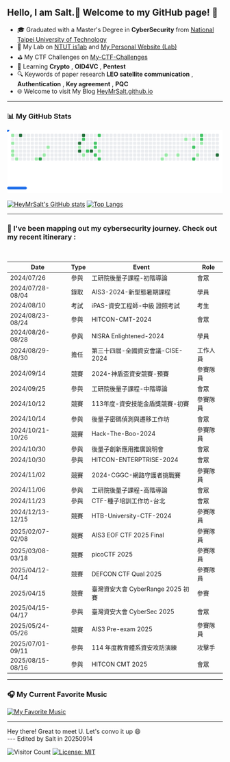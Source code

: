 ## Hello, I am Salt.🧂 Welcome to my GitHub page! 👋

- 🎓 Graduated with a Master's Degree in **CyberSecurity** from [National Taipei University of Technology](https://www.ntut.edu.tw/)
- 🔬 My Lab on [NTUT is1ab](https://is1ab.com/) and [My Personal Website (Lab)](https://is1ab.com/#/Member/2023/Salt)
- ⛳ My CTF Challenges on [My-CTF-Challenges](https://github.com/HeyMrSalt/My-CTF-Challenges)
- 🌱 Learning **Crypto** , **OID4VC** , **Pentest**
- 🔍 Keywords of paper research **LEO satellite communication** , **Authentication** , **Key agreement** , **PQC**
- 🌐 Welcome to visit My Blog [HeyMrSalt.github.io](https://heymrsalt.github.io/)
<!--
- 💼 Working on [Turing Space](https://turingcerts.com)
-->

<!--
**HeyMrSalt/HeyMrSalt** is a ✨ _special_ ✨ repository because its `README.md` (this file) appears on your GitHub profile.

Here are some ideas to get you started:

- 🎓 NTUT is1ab [My-Lab-Personal-Website](https://is1ab.com/#/Member/2023/Salt)
- 💼 Working on ...
- 🌱 Learning **Crypto**
- ⛳ My CTF Challenges on : [/My-CTF-Challenges](https://) 
- 🚩 Some CTF writeups on : [https://](https://)
- 🔍 Research of paper : [/Paper reading](https://)
- 📫 How to reach me : **@gmail.com**

- 🔭 I’m currently working on ...
- 🌱 I’m currently learning ...
- 👯 I’m looking to collaborate on ...
- 🤔 I’m looking for help with ...
- 💬 Ask me about ...
- 📫 How to reach me: ...
- 😄 Pronouns: ...
- ⚡ Fun fact: ...
-->

---

### 📊 My GitHub Stats

<!--
![snake gif](https://raw.githubusercontent.com/HeyMrSalt/HeyMrSalt/output/github-contribution-grid-snake.svg)
-->

<picture>
  <source
    media="(prefers-color-scheme: dark)"
    srcset="https://raw.githubusercontent.com/HeyMrSalt/HeyMrSalt/output/breakout-dark.svg"
  />
  <source
    media="(prefers-color-scheme: light)"
    srcset="https://raw.githubusercontent.com/HeyMrSalt/HeyMrSalt/output/breakout-light.svg"
  />
  <img
    alt="GitHub Breakout"
    src="https://raw.githubusercontent.com/HeyMrSalt/HeyMrSalt/output/breakout-light.svg"
  />
</picture>

[![HeyMrSalt's GitHub stats](https://github-readme-stats.vercel.app/api?username=HeyMrSalt&show_icons=true&theme=tokyonight)](https://github.com/anuraghazra/github-readme-stats)  [![Top Langs](https://github-readme-stats.vercel.app/api/top-langs/?username=HeyMrSalt&layout=compact&theme=tokyonight)](https://github.com/anuraghazra/github-readme-stats)

---

### 📅 I've been mapping out my cybersecurity journey. Check out my recent itinerary :

</br>

| Date               | Type     | Event                                        | Role       |
| ------------------ | -------- | -------------------------------------------- | ---------- |
| 2024/07/26         | 參與     | 工研院後量子課程-初階導論                         | 會眾 |
| 2024/07/28-08/04   | 錄取     | AIS3-2024-新型態暑期課程                        | 學員 |
| 2024/08/10         | 考試     | iPAS-資安工程師-中級 證照考試                    | 考生 |
| 2024/08/23-08/24   | 參與     | HITCON-CMT-2024                              | 會眾 |
| 2024/08/26-08/28   | 參與     | NISRA Enlightened-2024                       | 學員 |
| 2024/08/29-08/30   | 擔任     | 第三十四屆-全國資安會議-CISE-2024                | 工作人員 |
| 2024/09/14         | 競賽     | 2024-神盾盃資安競賽-預賽                        | 參賽隊員 |
| 2024/09/25         | 參與     | 工研院後量子課程-中階導論                        | 會眾 |
| 2024/10/12         | 競賽     | 113年度-資安技能金盾獎競賽-初賽                  | 參賽隊員 |
| 2024/10/14         | 參與     | 後量子密碼偵測與遷移工作坊                       | 會眾 |
| 2024/10/21-10/26   | 競賽     | Hack-The-Boo-2024                            | 參賽隊員 |
| 2024/10/30         | 參與     | 後量子創新應用推廣說明會                         | 會眾 |
| 2024/10/30         | 參與     | HITCON-ENTERPTRISE-2024                      | 會眾 |
| 2024/11/02         | 競賽     | 2024-CGGC-網路守護者挑戰賽                      | 參賽隊員 |
| 2024/11/06         | 參與     | 工研院後量子課程-高階導論                        | 會眾 |
| 2024/11/23         | 參與     | CTF-種子培訓工作坊-台北                         | 會眾 |
| 2024/12/13-12/15   | 競賽     | HTB-University-CTF-2024                      | 參賽隊員 |
| 2025/02/07-02/08   | 競賽     | AIS3 EOF CTF 2025 Final                      | 參賽隊員 |
| 2025/03/08-03/18   | 競賽     | picoCTF 2025                                 | 參賽隊員 |
| 2025/04/12-04/14   | 競賽     | DEFCON CTF Qual 2025                         | 參賽隊員 |
| 2025/04/15         | 競賽     | 臺灣資安大會 CyberRange 2025 初賽               | 參賽 |
| 2025/04/15-04/17   | 參與     | 臺灣資安大會 CyberSec 2025                     | 會眾 |
| 2025/05/24-05/26   | 競賽     | AIS3 Pre-exam 2025                           | 參賽隊員 |
| 2025/07/01-09/11   | 參與     | 114 年度教育體系資安攻防演練                     | 攻擊手 |
| 2025/08/15-08/16   | 參與     | HITCON CMT 2025                              | 會眾 |

---

### 🎧 My Current Favorite Music

<a href="https://youtu.be/Rs1lL7wc7KM">
  <img src="https://img.youtube.com/vi/Rs1lL7wc7KM/maxresdefault.jpg" alt="My Favorite Music" width="600">
</a>

---

Hey there! Great to meet U. Let's convo it up 😄\
--- Edited by Salt in 20250914         

![Visitor Count](https://komarev.com/ghpvc/?username=HeyMrSalt&color=green&style=flat) [![License: MIT](https://img.shields.io/badge/License-MIT-yellow.svg)](https://github.com/HeyMrSalt/HeyMrSalt/blob/main/LICENSE)
